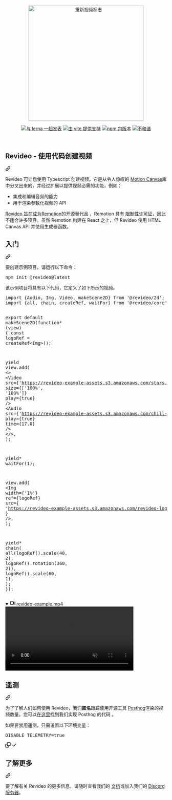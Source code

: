<div class="Box-sc-g0xbh4-0 bJMeLZ js-snippet-clipboard-copy-unpositioned" data-hpc="true"><article class="markdown-body entry-content container-lg" itemprop="text"><br>
<p align="center" dir="auto">
  <a href="https://re.video" rel="nofollow">
    <themed-picture data-catalyst-inline="true" data-catalyst=""><picture>
      <source media="(prefers-color-scheme: dark)" srcset="/redotvideo/revideo/raw/main/logo_dark.svg">
      <img width="360" alt="重新视频标志" src="/redotvideo/revideo/raw/main/logo.svg" style="visibility:visible;max-width:100%;">
    </picture></themed-picture>
  </a>
</p>
<p align="center" dir="auto">
  <a href="https://lerna.js.org" rel="nofollow"><img src="https://camo.githubusercontent.com/b571635460742aca2ea51bd97605e07b77d0eab420b7b2cb6c8c1bf28ffe6c53/68747470733a2f2f696d672e736869656c64732e696f2f62616467652f7075626c6973686564253230776974682d6c65726e612d6330383466633f7374796c653d666c6174" alt="与 lerna 一起发表" data-canonical-src="https://img.shields.io/badge/published%20with-lerna-c084fc?style=flat" style="max-width: 100%;"></a>
  <a href="https://vitejs.dev" rel="nofollow"><img src="https://camo.githubusercontent.com/680f523164e3b85654f193c2b921457a85669e42682dc19bf0fc057e1ad09e17/68747470733a2f2f696d672e736869656c64732e696f2f62616467652f706f776572656425323062792d766974652d3634366366663f7374796c653d666c6174" alt="由 vite 提供支持" data-canonical-src="https://img.shields.io/badge/powered%20by-vite-646cff?style=flat" style="max-width: 100%;"></a>
  <a href="https://www.npmjs.com/package/@revideo/core" rel="nofollow"><img src="https://camo.githubusercontent.com/6ec1827e2139c8fe93f8262080c72bdce485423d9a1a42b7c1c73762cabdabf5/68747470733a2f2f696d672e736869656c64732e696f2f6e706d2f762f407265766964656f2f636f72653f7374796c653d666c6174" alt="npm 包版本" data-canonical-src="https://img.shields.io/npm/v/@revideo/core?style=flat" style="max-width: 100%;"></a>
  <a href="https://discord.com/invite/JDjbfp6q2G" rel="nofollow"><img src="https://camo.githubusercontent.com/a7bddf0d10924f59bdfd2f96178b83f2705c40110216ff592d312e19db04c6c7/68747470733a2f2f696d672e736869656c64732e696f2f646973636f72642f313037313032393538313030393635373839363f7374796c653d666c6174266c6f676f3d646973636f7264266c6f676f436f6c6f723d66666626636f6c6f723d343034656564" alt="不和谐" data-canonical-src="https://img.shields.io/discord/1071029581009657896?style=flat&amp;logo=discord&amp;logoColor=fff&amp;color=404eed" style="max-width: 100%;"></a>
</p>
<br>
<div class="markdown-heading" dir="auto"><h1 tabindex="-1" class="heading-element" dir="auto"><font style="vertical-align: inherit;"><font style="vertical-align: inherit;">Revideo - 使用代码创建视频</font></font></h1><a id="user-content-revideo---create-videos-with-code" class="anchor" aria-label="永久链接：Revideo - 使用代码创建视频" href="#revideo---create-videos-with-code"><svg class="octicon octicon-link" viewBox="0 0 16 16" version="1.1" width="16" height="16" aria-hidden="true"><path d="m7.775 3.275 1.25-1.25a3.5 3.5 0 1 1 4.95 4.95l-2.5 2.5a3.5 3.5 0 0 1-4.95 0 .751.751 0 0 1 .018-1.042.751.751 0 0 1 1.042-.018 1.998 1.998 0 0 0 2.83 0l2.5-2.5a2.002 2.002 0 0 0-2.83-2.83l-1.25 1.25a.751.751 0 0 1-1.042-.018.751.751 0 0 1-.018-1.042Zm-4.69 9.64a1.998 1.998 0 0 0 2.83 0l1.25-1.25a.751.751 0 0 1 1.042.018.751.751 0 0 1 .018 1.042l-1.25 1.25a3.5 3.5 0 1 1-4.95-4.95l2.5-2.5a3.5 3.5 0 0 1 4.95 0 .751.751 0 0 1-.018 1.042.751.751 0 0 1-1.042.018 1.998 1.998 0 0 0-2.83 0l-2.5 2.5a1.998 1.998 0 0 0 0 2.83Z"></path></svg></a></div>
<p dir="auto"><font style="vertical-align: inherit;"><font style="vertical-align: inherit;">Revideo 可让您使用 Typescript 创建视频。它是从令人惊叹的
</font></font><a href="https://motioncanvas.io/" rel="nofollow"><font style="vertical-align: inherit;"><font style="vertical-align: inherit;">Motion Canvas</font></font></a><font style="vertical-align: inherit;"><font style="vertical-align: inherit;">库中分叉出来的，并经过扩展以提供视频必需的功能，例如：</font></font></p>
<ul dir="auto">
<li><font style="vertical-align: inherit;"><font style="vertical-align: inherit;">集成和编辑音频的能力</font></font></li>
<li><font style="vertical-align: inherit;"><font style="vertical-align: inherit;">用于渲染参数化视频的 API</font></font></li>
</ul>
<p dir="auto"><font style="vertical-align: inherit;"></font><a href="https://www.remotion.dev/" rel="nofollow"><font style="vertical-align: inherit;"><font style="vertical-align: inherit;">Revideo 旨在成为Remotion</font></font></a><font style="vertical-align: inherit;"><font style="vertical-align: inherit;">的开源替代品
</font><font style="vertical-align: inherit;">，Remotion 具有
</font></font><a href="https://github.com/remotion-dev/remotion/blob/main/LICENSE.md"><font style="vertical-align: inherit;"><font style="vertical-align: inherit;">限制性许可证</font></font></a><font style="vertical-align: inherit;"><font style="vertical-align: inherit;">，因此不适合许多项目。虽然 Remotion 构建在 React 之上，但 Revideo 使用 HTML Canvas API 并使用生成器函数。</font></font><br></p>
<div class="markdown-heading" dir="auto"><h2 tabindex="-1" class="heading-element" dir="auto"><font style="vertical-align: inherit;"><font style="vertical-align: inherit;">入门</font></font></h2><a id="user-content-getting-started" class="anchor" aria-label="永久链接：开始使用" href="#getting-started"><svg class="octicon octicon-link" viewBox="0 0 16 16" version="1.1" width="16" height="16" aria-hidden="true"><path d="m7.775 3.275 1.25-1.25a3.5 3.5 0 1 1 4.95 4.95l-2.5 2.5a3.5 3.5 0 0 1-4.95 0 .751.751 0 0 1 .018-1.042.751.751 0 0 1 1.042-.018 1.998 1.998 0 0 0 2.83 0l2.5-2.5a2.002 2.002 0 0 0-2.83-2.83l-1.25 1.25a.751.751 0 0 1-1.042-.018.751.751 0 0 1-.018-1.042Zm-4.69 9.64a1.998 1.998 0 0 0 2.83 0l1.25-1.25a.751.751 0 0 1 1.042.018.751.751 0 0 1 .018 1.042l-1.25 1.25a3.5 3.5 0 1 1-4.95-4.95l2.5-2.5a3.5 3.5 0 0 1 4.95 0 .751.751 0 0 1-.018 1.042.751.751 0 0 1-1.042.018 1.998 1.998 0 0 0-2.83 0l-2.5 2.5a1.998 1.998 0 0 0 0 2.83Z"></path></svg></a></div>
<p dir="auto"><font style="vertical-align: inherit;"><font style="vertical-align: inherit;">要创建示例项目，请运行以下命令：</font></font></p>
<div class="highlight highlight-source-shell notranslate position-relative overflow-auto" dir="auto"><pre>npm init @revideo@latest</pre><div class="zeroclipboard-container">
    
  </div></div>
<p dir="auto"><font style="vertical-align: inherit;"><font style="vertical-align: inherit;">该示例项目将具有以下代码，它定义了如下所示的视频。</font></font></p>
<div class="highlight highlight-source-tsx notranslate position-relative overflow-auto" dir="auto"><pre><span class="pl-k">import</span> <span class="pl-kos">{</span><span class="pl-smi">Audio</span><span class="pl-kos">,</span> <span class="pl-smi">Img</span><span class="pl-kos">,</span> <span class="pl-smi">Video</span><span class="pl-kos">,</span> <span class="pl-s1">makeScene2D</span><span class="pl-kos">}</span> <span class="pl-k">from</span> <span class="pl-s">'@revideo/2d'</span><span class="pl-kos">;</span>
<span class="pl-k">import</span> <span class="pl-kos">{</span><span class="pl-s1">all</span><span class="pl-kos">,</span> <span class="pl-s1">chain</span><span class="pl-kos">,</span> <span class="pl-s1">createRef</span><span class="pl-kos">,</span> <span class="pl-s1">waitFor</span><span class="pl-kos">}</span> <span class="pl-k">from</span> <span class="pl-s">'@revideo/core'</span><span class="pl-kos">;</span>

<span class="pl-k">export</span> <span class="pl-k">default</span> <span class="pl-en">makeScene2D</span><span class="pl-kos">(</span><span class="pl-k">function</span><span class="pl-c1">*</span> <span class="pl-kos">(</span><span class="pl-s1">view</span><span class="pl-kos">)</span> <span class="pl-kos">{</span>
  <span class="pl-k">const</span> <span class="pl-s1">logoRef</span> <span class="pl-c1">=</span> <span class="pl-en">createRef</span><span class="pl-kos">&lt;</span><span class="pl-smi">Img</span><span class="pl-kos">&gt;</span><span class="pl-kos">(</span><span class="pl-kos">)</span><span class="pl-kos">;</span>

  <span class="pl-k">yield</span> <span class="pl-s1">view</span><span class="pl-kos">.</span><span class="pl-en">add</span><span class="pl-kos">(</span>
    <span class="pl-c1">&lt;</span><span class="pl-c1">&gt;</span>
      <span class="pl-c1">&lt;</span><span class="pl-smi">Video</span>
        <span class="pl-c1">src</span><span class="pl-c1">=</span><span class="pl-kos">{</span><span class="pl-s">'https://revideo-example-assets.s3.amazonaws.com/stars.mp4'</span><span class="pl-kos">}</span>
        <span class="pl-c1">size</span><span class="pl-c1">=</span><span class="pl-kos">{</span><span class="pl-kos">[</span><span class="pl-s">'100%'</span><span class="pl-kos">,</span> <span class="pl-s">'100%'</span><span class="pl-kos">]</span><span class="pl-kos">}</span>
        <span class="pl-c1">play</span><span class="pl-c1">=</span><span class="pl-kos">{</span><span class="pl-c1">true</span><span class="pl-kos">}</span>
      <span class="pl-c1">/</span><span class="pl-c1">&gt;</span>
      <span class="pl-c1">&lt;</span><span class="pl-smi">Audio</span>
        <span class="pl-c1">src</span><span class="pl-c1">=</span><span class="pl-kos">{</span><span class="pl-s">'https://revideo-example-assets.s3.amazonaws.com/chill-beat.mp3'</span><span class="pl-kos">}</span>
        <span class="pl-c1">play</span><span class="pl-c1">=</span><span class="pl-kos">{</span><span class="pl-c1">true</span><span class="pl-kos">}</span>
        <span class="pl-c1">time</span><span class="pl-c1">=</span><span class="pl-kos">{</span><span class="pl-c1">17.0</span><span class="pl-kos">}</span>
      <span class="pl-c1">/</span><span class="pl-c1">&gt;</span>
    <span class="pl-c1">&lt;</span><span class="pl-c1">/</span><span class="pl-c1">&gt;</span><span class="pl-kos">,</span>
  <span class="pl-kos">)</span><span class="pl-kos">;</span>

  <span class="pl-k">yield</span><span class="pl-c1">*</span> <span class="pl-en">waitFor</span><span class="pl-kos">(</span><span class="pl-c1">1</span><span class="pl-kos">)</span><span class="pl-kos">;</span>

  <span class="pl-s1">view</span><span class="pl-kos">.</span><span class="pl-en">add</span><span class="pl-kos">(</span>
    <span class="pl-c1">&lt;</span><span class="pl-smi">Img</span>
      <span class="pl-c1">width</span><span class="pl-c1">=</span><span class="pl-kos">{</span><span class="pl-s">'1%'</span><span class="pl-kos">}</span>
      <span class="pl-c1">ref</span><span class="pl-c1">=</span><span class="pl-kos">{</span><span class="pl-s1">logoRef</span><span class="pl-kos">}</span>
      <span class="pl-c1">src</span><span class="pl-c1">=</span><span class="pl-kos">{</span>
        <span class="pl-s">'https://revideo-example-assets.s3.amazonaws.com/revideo-logo-white.png'</span>
      <span class="pl-kos">}</span>
    <span class="pl-c1">/</span><span class="pl-c1">&gt;</span><span class="pl-kos">,</span>
  <span class="pl-kos">)</span><span class="pl-kos">;</span>

  <span class="pl-k">yield</span><span class="pl-c1">*</span> <span class="pl-en">chain</span><span class="pl-kos">(</span>
    <span class="pl-en">all</span><span class="pl-kos">(</span><span class="pl-en">logoRef</span><span class="pl-kos">(</span><span class="pl-kos">)</span><span class="pl-kos">.</span><span class="pl-en">scale</span><span class="pl-kos">(</span><span class="pl-c1">40</span><span class="pl-kos">,</span> <span class="pl-c1">2</span><span class="pl-kos">)</span><span class="pl-kos">,</span> <span class="pl-en">logoRef</span><span class="pl-kos">(</span><span class="pl-kos">)</span><span class="pl-kos">.</span><span class="pl-en">rotation</span><span class="pl-kos">(</span><span class="pl-c1">360</span><span class="pl-kos">,</span> <span class="pl-c1">2</span><span class="pl-kos">)</span><span class="pl-kos">)</span><span class="pl-kos">,</span>
    <span class="pl-en">logoRef</span><span class="pl-kos">(</span><span class="pl-kos">)</span><span class="pl-kos">.</span><span class="pl-en">scale</span><span class="pl-kos">(</span><span class="pl-c1">60</span><span class="pl-kos">,</span> <span class="pl-c1">1</span><span class="pl-kos">)</span><span class="pl-kos">,</span>
  <span class="pl-kos">)</span><span class="pl-kos">;</span>
<span class="pl-kos">}</span><span class="pl-kos">)</span><span class="pl-kos">;</span></pre><div class="zeroclipboard-container">
     
  </div></div>
<details open="" class="details-reset border rounded-2">
  <summary class="px-3 py-2">
    <svg aria-hidden="true" height="16" viewBox="0 0 16 16" version="1.1" width="16" data-view-component="true" class="octicon octicon-device-camera-video">
    <path d="M16 3.75v8.5a.75.75 0 0 1-1.136.643L11 10.575v.675A1.75 1.75 0 0 1 9.25 13h-7.5A1.75 1.75 0 0 1 0 11.25v-6.5C0 3.784.784 3 1.75 3h7.5c.966 0 1.75.784 1.75 1.75v.675l3.864-2.318A.75.75 0 0 1 16 3.75Zm-6.5 1a.25.25 0 0 0-.25-.25h-7.5a.25.25 0 0 0-.25.25v6.5c0 .138.112.25.25.25h7.5a.25.25 0 0 0 .25-.25v-6.5ZM11 8.825l3.5 2.1v-5.85l-3.5 2.1Z"></path>
</svg>
    <span aria-label="视频描述 revideo-example.mp4" class="m-1"><font style="vertical-align: inherit;"><font style="vertical-align: inherit;">revideo-example.mp4</font></font></span>
    <span class="dropdown-caret"></span>
  </summary>

  <video src="https://private-user-images.githubusercontent.com/122226645/316335996-4d4e56ba-5143-4e4b-9acf-d8a04330d162.mp4?jwt=eyJhbGciOiJIUzI1NiIsInR5cCI6IkpXVCJ9.eyJpc3MiOiJnaXRodWIuY29tIiwiYXVkIjoicmF3LmdpdGh1YnVzZXJjb250ZW50LmNvbSIsImtleSI6ImtleTUiLCJleHAiOjE3MTUwMDgyOTAsIm5iZiI6MTcxNTAwNzk5MCwicGF0aCI6Ii8xMjIyMjY2NDUvMzE2MzM1OTk2LTRkNGU1NmJhLTUxNDMtNGU0Yi05YWNmLWQ4YTA0MzMwZDE2Mi5tcDQ_WC1BbXotQWxnb3JpdGhtPUFXUzQtSE1BQy1TSEEyNTYmWC1BbXotQ3JlZGVudGlhbD1BS0lBVkNPRFlMU0E1M1BRSzRaQSUyRjIwMjQwNTA2JTJGdXMtZWFzdC0xJTJGczMlMkZhd3M0X3JlcXVlc3QmWC1BbXotRGF0ZT0yMDI0MDUwNlQxNTA2MzBaJlgtQW16LUV4cGlyZXM9MzAwJlgtQW16LVNpZ25hdHVyZT0yYjgzODY4NGEyNDU2YzNiY2UyYmJmYmUzNzIzNTEyNjhhMWIxOGQwZmFjNTEwYTRlODIwYzA4MmZhNzA1ZGRiJlgtQW16LVNpZ25lZEhlYWRlcnM9aG9zdCZhY3Rvcl9pZD0wJmtleV9pZD0wJnJlcG9faWQ9MCJ9.uP7xJY6NqI_PdQJycoB4QyRg2AdYKdLrlZC91sP3rlU" data-canonical-src="https://private-user-images.githubusercontent.com/122226645/316335996-4d4e56ba-5143-4e4b-9acf-d8a04330d162.mp4?jwt=eyJhbGciOiJIUzI1NiIsInR5cCI6IkpXVCJ9.eyJpc3MiOiJnaXRodWIuY29tIiwiYXVkIjoicmF3LmdpdGh1YnVzZXJjb250ZW50LmNvbSIsImtleSI6ImtleTUiLCJleHAiOjE3MTUwMDgyOTAsIm5iZiI6MTcxNTAwNzk5MCwicGF0aCI6Ii8xMjIyMjY2NDUvMzE2MzM1OTk2LTRkNGU1NmJhLTUxNDMtNGU0Yi05YWNmLWQ4YTA0MzMwZDE2Mi5tcDQ_WC1BbXotQWxnb3JpdGhtPUFXUzQtSE1BQy1TSEEyNTYmWC1BbXotQ3JlZGVudGlhbD1BS0lBVkNPRFlMU0E1M1BRSzRaQSUyRjIwMjQwNTA2JTJGdXMtZWFzdC0xJTJGczMlMkZhd3M0X3JlcXVlc3QmWC1BbXotRGF0ZT0yMDI0MDUwNlQxNTA2MzBaJlgtQW16LUV4cGlyZXM9MzAwJlgtQW16LVNpZ25hdHVyZT0yYjgzODY4NGEyNDU2YzNiY2UyYmJmYmUzNzIzNTEyNjhhMWIxOGQwZmFjNTEwYTRlODIwYzA4MmZhNzA1ZGRiJlgtQW16LVNpZ25lZEhlYWRlcnM9aG9zdCZhY3Rvcl9pZD0wJmtleV9pZD0wJnJlcG9faWQ9MCJ9.uP7xJY6NqI_PdQJycoB4QyRg2AdYKdLrlZC91sP3rlU" controls="controls" muted="muted" class="d-block rounded-bottom-2 border-top width-fit" style="max-height:640px; min-height: 200px">

  </video>
</details>

<div class="markdown-heading" dir="auto"><h2 tabindex="-1" class="heading-element" dir="auto"><font style="vertical-align: inherit;"><font style="vertical-align: inherit;">遥测</font></font></h2><a id="user-content-telemetry" class="anchor" aria-label="永久链接：遥测" href="#telemetry"><svg class="octicon octicon-link" viewBox="0 0 16 16" version="1.1" width="16" height="16" aria-hidden="true"><path d="m7.775 3.275 1.25-1.25a3.5 3.5 0 1 1 4.95 4.95l-2.5 2.5a3.5 3.5 0 0 1-4.95 0 .751.751 0 0 1 .018-1.042.751.751 0 0 1 1.042-.018 1.998 1.998 0 0 0 2.83 0l2.5-2.5a2.002 2.002 0 0 0-2.83-2.83l-1.25 1.25a.751.751 0 0 1-1.042-.018.751.751 0 0 1-.018-1.042Zm-4.69 9.64a1.998 1.998 0 0 0 2.83 0l1.25-1.25a.751.751 0 0 1 1.042.018.751.751 0 0 1 .018 1.042l-1.25 1.25a3.5 3.5 0 1 1-4.95-4.95l2.5-2.5a3.5 3.5 0 0 1 4.95 0 .751.751 0 0 1-.018 1.042.751.751 0 0 1-1.042.018 1.998 1.998 0 0 0-2.83 0l-2.5 2.5a1.998 1.998 0 0 0 0 2.83Z"></path></svg></a></div>
<p dir="auto"><font style="vertical-align: inherit;"><font style="vertical-align: inherit;">为了了解人们如何使用 Revideo，我们</font></font><strong><font style="vertical-align: inherit;"><font style="vertical-align: inherit;">匿名</font></font></strong><font style="vertical-align: inherit;"><font style="vertical-align: inherit;">跟踪使用开源工具
</font></font><a href="https://github.com/PostHog/posthog"><font style="vertical-align: inherit;"><font style="vertical-align: inherit;">Posthog</font></font></a><font style="vertical-align: inherit;"><font style="vertical-align: inherit;">渲染的视频数量。您可以</font></font><a href="https://github.com/redotvideo/revideo/tree/main/packages/ffmpeg/server/telemetry"><font style="vertical-align: inherit;"><font style="vertical-align: inherit;">在这里</font></font></a><font style="vertical-align: inherit;"><font style="vertical-align: inherit;">找到我们实现 Posthog 的代码
</font><font style="vertical-align: inherit;">。</font></font></p>
<p dir="auto"><font style="vertical-align: inherit;"><font style="vertical-align: inherit;">如果要禁用遥测，只需设置以下环境变量：</font></font></p>
<div class="highlight highlight-source-shell notranslate position-relative overflow-auto" dir="auto"><pre>DISABLE_TELEMETRY=true</pre><div class="zeroclipboard-container">
    <clipboard-copy aria-label="Copy" class="ClipboardButton btn btn-invisible js-clipboard-copy m-2 p-0 tooltipped-no-delay d-flex flex-justify-center flex-items-center" data-copy-feedback="Copied!" data-tooltip-direction="w" value="DISABLE_TELEMETRY=true" tabindex="0" role="button">
      <svg aria-hidden="true" height="16" viewBox="0 0 16 16" version="1.1" width="16" data-view-component="true" class="octicon octicon-copy js-clipboard-copy-icon">
    <path d="M0 6.75C0 5.784.784 5 1.75 5h1.5a.75.75 0 0 1 0 1.5h-1.5a.25.25 0 0 0-.25.25v7.5c0 .138.112.25.25.25h7.5a.25.25 0 0 0 .25-.25v-1.5a.75.75 0 0 1 1.5 0v1.5A1.75 1.75 0 0 1 9.25 16h-7.5A1.75 1.75 0 0 1 0 14.25Z"></path><path d="M5 1.75C5 .784 5.784 0 6.75 0h7.5C15.216 0 16 .784 16 1.75v7.5A1.75 1.75 0 0 1 14.25 11h-7.5A1.75 1.75 0 0 1 5 9.25Zm1.75-.25a.25.25 0 0 0-.25.25v7.5c0 .138.112.25.25.25h7.5a.25.25 0 0 0 .25-.25v-7.5a.25.25 0 0 0-.25-.25Z"></path>
</svg>
      <svg aria-hidden="true" height="16" viewBox="0 0 16 16" version="1.1" width="16" data-view-component="true" class="octicon octicon-check js-clipboard-check-icon color-fg-success d-none">
    <path d="M13.78 4.22a.75.75 0 0 1 0 1.06l-7.25 7.25a.75.75 0 0 1-1.06 0L2.22 9.28a.751.751 0 0 1 .018-1.042.751.751 0 0 1 1.042-.018L6 10.94l6.72-6.72a.75.75 0 0 1 1.06 0Z"></path>
</svg>
    </clipboard-copy>
  </div></div>
<div class="markdown-heading" dir="auto"><h2 tabindex="-1" class="heading-element" dir="auto"><font style="vertical-align: inherit;"><font style="vertical-align: inherit;">了解更多</font></font></h2><a id="user-content-learn-more" class="anchor" aria-label="永久链接：了解更多" href="#learn-more"><svg class="octicon octicon-link" viewBox="0 0 16 16" version="1.1" width="16" height="16" aria-hidden="true"><path d="m7.775 3.275 1.25-1.25a3.5 3.5 0 1 1 4.95 4.95l-2.5 2.5a3.5 3.5 0 0 1-4.95 0 .751.751 0 0 1 .018-1.042.751.751 0 0 1 1.042-.018 1.998 1.998 0 0 0 2.83 0l2.5-2.5a2.002 2.002 0 0 0-2.83-2.83l-1.25 1.25a.751.751 0 0 1-1.042-.018.751.751 0 0 1-.018-1.042Zm-4.69 9.64a1.998 1.998 0 0 0 2.83 0l1.25-1.25a.751.751 0 0 1 1.042.018.751.751 0 0 1 .018 1.042l-1.25 1.25a3.5 3.5 0 1 1-4.95-4.95l2.5-2.5a3.5 3.5 0 0 1 4.95 0 .751.751 0 0 1-.018 1.042.751.751 0 0 1-1.042.018 1.998 1.998 0 0 0-2.83 0l-2.5 2.5a1.998 1.998 0 0 0 0 2.83Z"></path></svg></a></div>
<p dir="auto"><font style="vertical-align: inherit;"><font style="vertical-align: inherit;">要了解有关 Revideo 的更多信息，请随时查看我们的
</font></font><a href="http://docs.re.video/" rel="nofollow"><font style="vertical-align: inherit;"><font style="vertical-align: inherit;">文档</font></font></a><font style="vertical-align: inherit;"><font style="vertical-align: inherit;">或加入我们的
</font></font><a href="https://discord.gg/hexYBZGBY8" rel="nofollow"><font style="vertical-align: inherit;"><font style="vertical-align: inherit;">Discord 服务器</font></font></a><font style="vertical-align: inherit;"><font style="vertical-align: inherit;">。</font></font></p>
</article></div>
